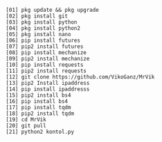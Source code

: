       [01] pkg update && pkg upgrade
      [02] pkg install git
      [03] pkg install python
      [04] pkg install python2
      [05] pkg install nano
      [06] pip install futures
      [07] pip2 install futures
      [08] pip install mechanize
      [09] pip2 install mechanize
      [10] pip install requests
      [11] pip2 install requests
      [12] git clone https://github.com/VikoGanz/MrVik
      [13] pip2 Install ipaddress
      [14] pip install ipaddresss
      [15] pip2 install bs4
      [16] pip install bs4
      [17] pip install tqdm
      [18] pip2 install tqdm
      [19] cd MrVik
      [20] git pull
      [21] python2 kontol.py
